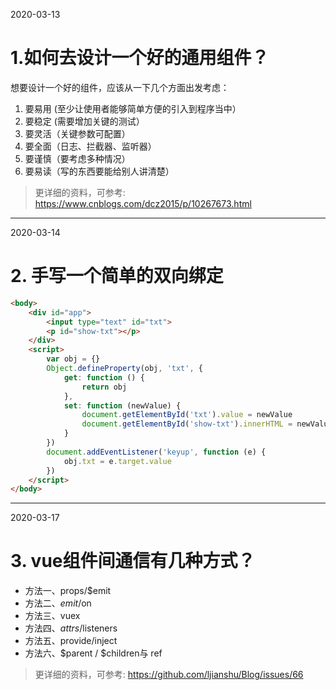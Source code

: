 2020-03-13
# 1.如何去设计一个好的通用组件？
想要设计一个好的组件，应该从一下几个方面出发考虑：
1. 要易用 (至少让使用者能够简单方便的引入到程序当中）
2. 要稳定 (需要增加关键的测试）
3. 要灵活（关键参数可配置）
4. 要全面（日志、拦截器、监听器）
5. 要谨慎（要考虑多种情况）
6. 要易读（写的东西要能给别人讲清楚）
> 更详细的资料，可参考: https://www.cnblogs.com/dcz2015/p/10267673.html
---
2020-03-14
# 2. 手写一个简单的双向绑定
```html
<body>
    <div id="app">
        <input type="text" id="txt">
        <p id="show-txt"></p>
    </div>
    <script>
        var obj = {}
        Object.defineProperty(obj, 'txt', {
            get: function () {
                return obj
            },
            set: function (newValue) {
                document.getElementById('txt').value = newValue
                document.getElementById('show-txt').innerHTML = newValue
            }
        })
        document.addEventListener('keyup', function (e) {
            obj.txt = e.target.value
        })
    </script>
</body>
```
---
2020-03-17
# 3. vue组件间通信有几种方式？
* 方法一、props/$emit
* 方法二、$emit/$on
* 方法三、vuex
* 方法四、$attrs/$listeners
* 方法五、provide/inject
* 方法六、$parent / $children与 ref
> 更详细的资料，可参考: https://github.com/ljianshu/Blog/issues/66